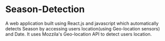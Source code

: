 # Season-Detection
A web application built using React.js and javascript which automatically detects Season by accessing users location(using Geo-location sensors) and Date.
It uses Mozzila's Geo-location API to detect users location. 
